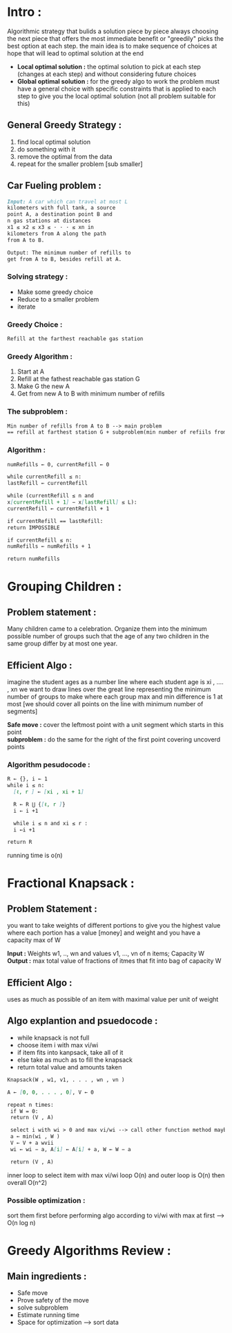 # Intro :

Algorithmic strategy that bulids a solution piece by piece always choosing the next piece that offers the most immediate benefit or "greedily" picks the best option at each step. the main idea is to make sequence of choices at hope that will lead to optimal solution at the end

- **Local optimal solution :** the optimal solution to pick at each step (changes at each step) and without considering future choices
- **Global optimal solution :** for the greedy algo to work the problem must have a general choice with specific constraints that is applied to each step to give you the local optimal solution (not all problem suitable for this)

## General Greedy Strategy :

1.  find local optimal solution
2.  do something with it
3.  remove the optimal from the data
4.  repeat for the smaller problem [sub smaller]

## Car Fueling problem :

```md
Input: A car which can travel at most L
kilometers with full tank, a source
point A, a destination point B and
n gas stations at distances
x1 ≤ x2 ≤ x3 ≤ · · · ≤ xn in
kilometers from A along the path
from A to B.

Output: The minimum number of refills to
get from A to B, besides refill at A.
```

### Solving strategy :

- Make some greedy choice
- Reduce to a smaller problem
- iterate

### Greedy Choice :

```md
Refill at the farthest reachable gas station
```

### Greedy Algorithm :

1.  Start at A
2.  Refill at the fathest reachable gas station G
3.  Make G the new A
4.  Get from new A to B with minimum number of refills

### The subproblem :

```md
Min number of refills from A to B --> main problem   
== refill at farthest station G + subproblem(min number of refiils from G to B)
```

### Algorithm :

```md
numRefills ← 0, currentRefill ← 0

while currentRefill ≤ n:
lastRefill ← currentRefill

while (currentRefill ≤ n and
x[currentRefill + 1] − x[lastRefill] ≤ L):
currentRefill ← currentRefill + 1

if currentRefill == lastRefill:
return IMPOSSIBLE

if currentRefill ≤ n:
numRefills ← numRefills + 1

return numRefills
```

# Grouping Children :

## Problem statement :

Many children came to a celebration. Organize them into the minimum possible number of groups such that the age of any two children in the same group differ by at most one year.

## Efficient Algo :

imagine the student ages as a number line where each student age is xi , .... , xn we want to draw lines over the great line representing the minimum number of groups to make where each group max and min difference is 1 at most [we should cover all points on the line with minimum number of segments]

**Safe move :** cover the leftmost point with a unit segment which starts in this point   
**subproblem :** do the same for the right of the first point covering uncoverd points 

### Algorithm pesudocode :

```md
R ← {}, i ← 1
while i ≤ n:
  [ℓ, r ] ← [xi , xi + 1]

  R ← R ⋃︀ {[ℓ, r ]}
  i ← i +1

  while i ≤ n and xi ≤ r :
  i ←i +1

return R
```

running time is o(n)

# Fractional Knapsack :

## Problem Statement :

you want to take weights of different portions to give you the highest value where each portion has a value [money] and weight and you have a capacity max of W 

**Input :** Weights w1, .., wn and values v1, ..., vn of n items; Capacity W  
**Output :** max total value of fractions of itmes that fit into bag of capacity W 

## Efficient Algo :

uses as much as possible of an item with maximal value per unit of weight 

## Algo explantion and psuedocode :

- while knapsack is not full 
- choose item i with max vi/wi
- if item fits into kanpsack, take all of it
- else take as much as to fill the knapsack
- return total value and amounts taken

```md
Knapsack(W , w1, v1, . . . , wn , vn )

A ← [0, 0, . . . , 0], V ← 0

repeat n times:
 if W = 0:
 return (V , A)

 select i with wi > 0 and max vi/wi --> call other function method maybe 
 a ← min(wi , W )
 V ← V + a wvii
 wi ← wi − a, A[i] ← A[i] + a, W ← W − a

 return (V , A)
```

inner loop to select item with max vi/wi loop O(n) and outer loop is O(n) then overall O(n^2)

### Possible optimization :

sort them first before performing algo according to vi/wi with max at first --> O(n log n)

# Greedy Algorithms Review :

## Main ingredients :

- Safe move
- Prove safety of the move
- solve subproblem 
- Estimate running time 
- Space for optimization --> sort data

&nbsp;
